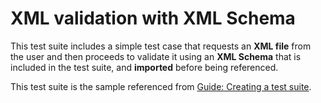 # XML validation with XML Schema

This test suite includes a simple test case that requests an **XML file** from the user and then proceeds
to validate it using an **XML Schema** that is included in the test suite, and **imported** 
before being referenced.

This test suite is the sample referenced from [Guide: Creating a test suite](https://www.itb.ec.europa.eu/docs/guides/latest/creatingATestCase/index.html).